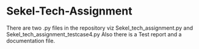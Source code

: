 # Sekel-Tech-Assignment
There are two .py files in the repository viz Sekel_tech_assignment.py and Sekel_tech_assignment_testcase4.py
Also there is a Test report and a documentation file.
